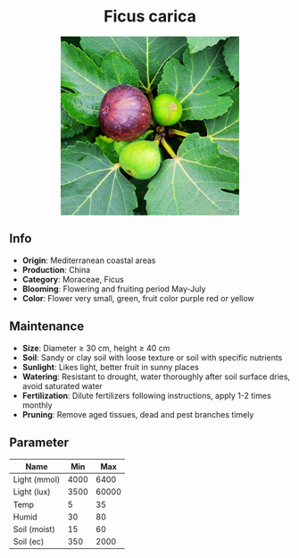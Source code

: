 <h1 align='center'>Ficus carica</h1>
<p align="center">
    <img 
        align='center'
        width='320'
        src="../images/ficus carica.png" 
        alt='Ficus carica' />
</p>

## Info

 - **Origin**: Mediterranean coastal areas
 - **Production**: China
 - **Category**: Moraceae, Ficus
 - **Blooming**: Flowering and fruiting period May-July
 - **Color**: Flower very small, green, fruit color purple red or yellow

## Maintenance

 - **Size**: Diameter ≥ 30 cm, height ≥ 40 cm
 - **Soil**: Sandy or clay soil with loose texture or soil with specific nutrients
 - **Sunlight**: Likes light, better fruit in sunny places
 - **Watering**: Resistant to drought, water thoroughly after soil surface dries, avoid saturated water
 - **Fertilization**: Dilute fertilizers following instructions, apply 1-2 times monthly
 - **Pruning**: Remove aged tissues, dead and pest branches timely

## Parameter

| Name         | Min  | Max   |
|--------------|------|-------|
| Light (mmol) | 4000 | 6400  |
| Light (lux)  | 3500 | 60000 |
| Temp         | 5    | 35    |
| Humid        | 30   | 80    |
| Soil (moist) | 15   | 60    |
| Soil (ec)    | 350  | 2000  |